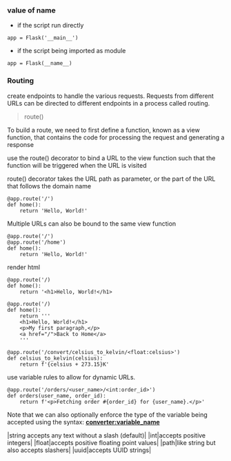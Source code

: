 
### value of __name__

* if the script run directly
```
app = Flask('__main__')
```

* if the script being imported as module
```
app = Flask(__name__)
```

### Routing
create endpoints to handle the various requests. Requests from different URLs can be directed to different endpoints in a process called routing.

> route()

To build a route, we need to first define a function, known as a view function, that contains the code for processing the request and generating a response

use the route() decorator to bind a URL to the view function such that the function will be triggered when the URL is visited

route() decorator takes the URL path as parameter, or the part of the URL that follows the domain name

```
@app.route('/')
def home():
    return 'Hello, World!'
```

Multiple URLs can also be bound to the same view function

```
@app.route('/')
@app.route('/home')
def home():
    return 'Hello, World!'
```

render html

```
@app.route('/)
def home():
    return '<h1>Hello, World!</h1>
```
```
@app.route('/)
def home():
    return '''
    <h1>Hello, World!</h1>
    <p>My first paragraph,</p>
    <a href="/">Back to Home</a>
    '''
```
```
@app.route('/convert/celsius_to_kelvin/<float:celsius>')
def celsius_to_kelvin(celsius):
    return f'{celsius + 273.15}K'
```

use variable rules to allow for dynamic URLs.

```
@app.route('/orders/<user_name>/<int:order_id>')
def orders(user_name, order_id):
    return f'<p>Fetching order #{order_id} for {user_name}.</p>'
```

Note that we can also optionally enforce the type of the variable being accepted using the syntax: **<converter:variable_name>**

|string accepts any text without a slash (default)|
|int|accepts positive integers|
|float|accepts positive floating point values|
|path|like string but also accepts slashers|
|uuid|accepts UUID strings|

